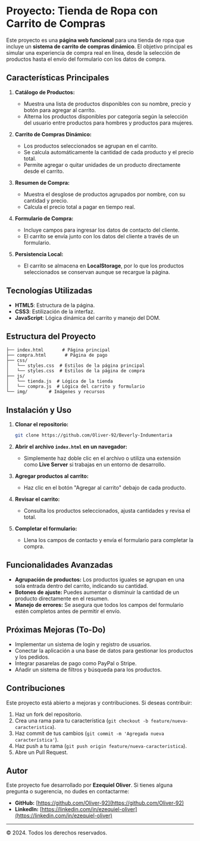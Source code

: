 # Proyecto: Tienda de Ropa con Carrito de Compras

Este proyecto es una **página web funcional** para una tienda de ropa que incluye un **sistema de carrito de compras dinámico**. El objetivo principal es simular una experiencia de compra real en línea, desde la selección de productos hasta el envío del formulario con los datos de compra.

## Características Principales

1. **Catálogo de Productos:**

   - Muestra una lista de productos disponibles con su nombre, precio y botón para agregar al carrito.
   - Alterna los productos disponibles por categoría según la selección del usuario entre productos para hombres y productos para mujeres.

2. **Carrito de Compras Dinámico:**

   - Los productos seleccionados se agrupan en el carrito.
   - Se calcula automáticamente la cantidad de cada producto y el precio total.
   - Permite agregar o quitar unidades de un producto directamente desde el carrito.

3. **Resumen de Compra:**

   - Muestra el desglose de productos agrupados por nombre, con su cantidad y precio.
   - Calcula el precio total a pagar en tiempo real.

4. **Formulario de Compra:**

   - Incluye campos para ingresar los datos de contacto del cliente.
   - El carrito se envía junto con los datos del cliente a través de un formulario.

5. **Persistencia Local:**

   - El carrito se almacena en **LocalStorage**, por lo que los productos seleccionados se conservan aunque se recargue la página.

## Tecnologías Utilizadas

- **HTML5**: Estructura de la página.
- **CSS3**: Estilización de la interfaz.
- **JavaScript**: Lógica dinámica del carrito y manejo del DOM.

## Estructura del Proyecto

```plaintext
├── index.html       # Página principal
├── compra.html       # Página de pago
├── css/
│   └── styles.css  # Estilos de la página principal
│   └── styles.css  # Estilos de la página de compra
├── js/
│   └── tienda.js  # Lógica de la tienda
│   └── compra.js  # Lógica del carrito y formulario
└── img/        # Imágenes y recursos
```

## Instalación y Uso

1. **Clonar el repositorio:**

   ```bash
   git clone https://github.com/Oliver-92/Beverly-Indumentaria
   ```

2. **Abrir el archivo `index.html` en un navegador:**

   - Simplemente haz doble clic en el archivo o utiliza una extensión como **Live Server** si trabajas en un entorno de desarrollo.

3. **Agregar productos al carrito:**

   - Haz clic en el botón "Agregar al carrito" debajo de cada producto.

4. **Revisar el carrito:**

   - Consulta los productos seleccionados, ajusta cantidades y revisa el total.

5. **Completar el formulario:**

   - Llena los campos de contacto y envía el formulario para completar la compra.

## Funcionalidades Avanzadas

- **Agrupación de productos:** Los productos iguales se agrupan en una sola entrada dentro del carrito, indicando su cantidad.
- **Botones de ajuste:** Puedes aumentar o disminuir la cantidad de un producto directamente en el resumen.
- **Manejo de errores:** Se asegura que todos los campos del formulario estén completos antes de permitir el envío.

## Próximas Mejoras (To-Do)

- Implementar un sistema de login y registro de usuarios.
- Conectar la aplicación a una base de datos para gestionar los productos y los pedidos.
- Integrar pasarelas de pago como PayPal o Stripe.
- Añadir un sistema de filtros y búsqueda para los productos.

## Contribuciones

Este proyecto está abierto a mejoras y contribuciones. Si deseas contribuir:

1. Haz un fork del repositorio.
2. Crea una rama para tu característica (`git checkout -b feature/nueva-caracteristica`).
3. Haz commit de tus cambios (`git commit -m 'Agregada nueva característica'`).
4. Haz push a tu rama (`git push origin feature/nueva-caracteristica`).
5. Abre un Pull Request.

## Autor

Este proyecto fue desarrollado por **Ezequiel Oliver**. Si tienes alguna pregunta o sugerencia, no dudes en contactarme:

- **GitHub:** [https://github.com/Oliver-92](https://github.com/Oliver-92)
- **LinkedIn:** [https://linkedin.com/in/ezequiel-oliver](https://linkedin.com/in/ezequiel-oliver)

---

© 2024. Todos los derechos reservados.

